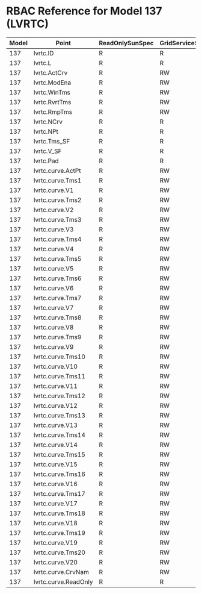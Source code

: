 # RBAC Reference for Model 137 (LVRTC)

| Model | Point | ReadOnlySunSpec | GridServiceSunSpec | NetworkAdministratorSunSpec | SuperAdministratorSpec | 
|-------|-------|------------------|---------------------|------------------|--------------------|
| 137 | lvrtc.ID | R | R | R | R |
| 137 | lvrtc.L | R | R | R | R |
| 137 | lvrtc.ActCrv | R | RW | R | RW |
| 137 | lvrtc.ModEna | R | RW | R | RW |
| 137 | lvrtc.WinTms | R | RW | R | RW |
| 137 | lvrtc.RvrtTms | R | RW | R | RW |
| 137 | lvrtc.RmpTms | R | RW | R | RW |
| 137 | lvrtc.NCrv | R | R | R | R |
| 137 | lvrtc.NPt | R | R | R | R |
| 137 | lvrtc.Tms_SF | R | R | R | R |
| 137 | lvrtc.V_SF | R | R | R | R |
| 137 | lvrtc.Pad | R | R | R | R |
| 137 | lvrtc.curve.ActPt | R | RW | R | RW |
| 137 | lvrtc.curve.Tms1 | R | RW | R | RW |
| 137 | lvrtc.curve.V1 | R | RW | R | RW |
| 137 | lvrtc.curve.Tms2 | R | RW | R | RW |
| 137 | lvrtc.curve.V2 | R | RW | R | RW |
| 137 | lvrtc.curve.Tms3 | R | RW | R | RW |
| 137 | lvrtc.curve.V3 | R | RW | R | RW |
| 137 | lvrtc.curve.Tms4 | R | RW | R | RW |
| 137 | lvrtc.curve.V4 | R | RW | R | RW |
| 137 | lvrtc.curve.Tms5 | R | RW | R | RW |
| 137 | lvrtc.curve.V5 | R | RW | R | RW |
| 137 | lvrtc.curve.Tms6 | R | RW | R | RW |
| 137 | lvrtc.curve.V6 | R | RW | R | RW |
| 137 | lvrtc.curve.Tms7 | R | RW | R | RW |
| 137 | lvrtc.curve.V7 | R | RW | R | RW |
| 137 | lvrtc.curve.Tms8 | R | RW | R | RW |
| 137 | lvrtc.curve.V8 | R | RW | R | RW |
| 137 | lvrtc.curve.Tms9 | R | RW | R | RW |
| 137 | lvrtc.curve.V9 | R | RW | R | RW |
| 137 | lvrtc.curve.Tms10 | R | RW | R | RW |
| 137 | lvrtc.curve.V10 | R | RW | R | RW |
| 137 | lvrtc.curve.Tms11 | R | RW | R | RW |
| 137 | lvrtc.curve.V11 | R | RW | R | RW |
| 137 | lvrtc.curve.Tms12 | R | RW | R | RW |
| 137 | lvrtc.curve.V12 | R | RW | R | RW |
| 137 | lvrtc.curve.Tms13 | R | RW | R | RW |
| 137 | lvrtc.curve.V13 | R | RW | R | RW |
| 137 | lvrtc.curve.Tms14 | R | RW | R | RW |
| 137 | lvrtc.curve.V14 | R | RW | R | RW |
| 137 | lvrtc.curve.Tms15 | R | RW | R | RW |
| 137 | lvrtc.curve.V15 | R | RW | R | RW |
| 137 | lvrtc.curve.Tms16 | R | RW | R | RW |
| 137 | lvrtc.curve.V16 | R | RW | R | RW |
| 137 | lvrtc.curve.Tms17 | R | RW | R | RW |
| 137 | lvrtc.curve.V17 | R | RW | R | RW |
| 137 | lvrtc.curve.Tms18 | R | RW | R | RW |
| 137 | lvrtc.curve.V18 | R | RW | R | RW |
| 137 | lvrtc.curve.Tms19 | R | RW | R | RW |
| 137 | lvrtc.curve.V19 | R | RW | R | RW |
| 137 | lvrtc.curve.Tms20 | R | RW | R | RW |
| 137 | lvrtc.curve.V20 | R | RW | R | RW |
| 137 | lvrtc.curve.CrvNam | R | RW | R | RW |
| 137 | lvrtc.curve.ReadOnly | R | R | R | R |
